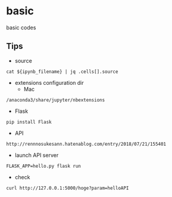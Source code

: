 # basic
basic codes

## Tips
- source
```
cat ${ipynb_filename} | jq .cells[].source
```

- extensions configuration dir
  - Mac
```
/anaconda3/share/jupyter/nbextensions
```

- Flask
```
pip install Flask
```

- API
```
http://rennnosukesann.hatenablog.com/entry/2018/07/21/155401
```

- launch API server
```
FLASK_APP=hello.py flask run
```

- check
```
curl http://127.0.0.1:5000/hoge?param=helloAPI
```
